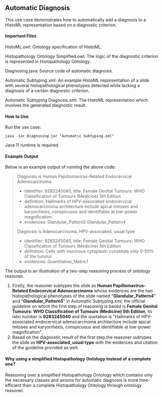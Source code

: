 ## Automatic Diagnosis

This use case demonstrates how to automatically add a diagnosis to a HistoML representation based on a diagnostic criterion.

#### Important Files

HistoML.owl: Ontology specification of HistoML.

Histopathology Ontology Simplified.owl: The logic of the diagnostic criterion is represented in Histopathology Ontology.

Diagnosing.java: Source code of automatic diagnosis.

Automatic Subtyping.xml: An example HistoML representation of a slide with several histopathological phenotypes detected while lacking a diagnosis of a certain diagnostic criterion.

Automatic Subtyping Diagnosis.xml: The HistoML representation which involves the generated diagnostic result.

#### How to Use

Run the use case:

```shell
java -jar Diagnosing.jar "Automatic Subtyping.xml"
```

Java 11 runtime is required.

#### Example Output

Below is an example output of running the above code:

> Diagnosis is Human Papillomavirus-Related Endocervical Adenocarcinoma
>
> * identifier: 9283245040, title: Female Genital Tumours: WHO Classification of Tumours (Medicine) 5th Edition
> * definition: Hallmarks of HPV-associated endocervical adenocarcinoma architecture include apical mitoses and karyorrhexis, conspicuous and identifiable at low-power magnification.
> * evidences: Glandular_Pattern5 Glandular_Pattern4
>
> Diagnosis is Adenocarcinoma, HPV-associated, usual type
>
> * identifier: 9283245040, title: Female Genital Tumours: WHO Classification of Tumours (Medicine) 5th Edition
> * definition: Cells with mucinous cytoplasm constitute only 0-50% of the tumour.
> * evidences: Quantitative_Metric1

The output is an illustration of a two-step reasoning process of ontology reasoner. 
  1. Firstly, the reasoner subtypes the slide as **Human Papillomavirus-Related Endocervical Adenocarcinoma** whose evidences are the two histopathological phenotypes of the slide named "**Glandular_Pattern4**" and "**Glandular_Pattern5**" in Automatic Subtyping.xml; the official guideline on which the first step of reasoning is based is **Female Genital Tumours: WHO Classification of Tumours (Medicine) 5th Edition**, its isbn number is **9283245040** and the quotation is "Hallmarks of HPV-associated endocervical adenocarcinoma architecture include apical mitoses and karyorrhexis, conspicuous and identifiable at low-power magnification". 
  2. Based on the diagnostic result of the first step,the reasoner subtypes the slide as **HPV-associated, usual type** with the evidences and citation of the guideline provided as well.

#### Why using a simplified Histopathology Ontology instead of a complete one?
Reasoning over a simplified Histopathology Ontology which contains only the necessary classes and axioms for automatic diagnosis is more time-efficient than a complete Histopathology Ontology through ontology reasoner.

